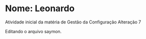 # Nome: Leonardo
Atividade inicial da matéria de Gestão da Configuração
Alteração 7


Editando o arquivo saymon.
